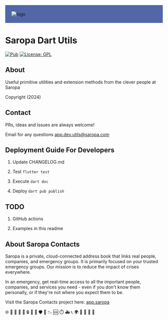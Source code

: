 <!-- markdownlint-disable MD033 - Disable No HTML -->
<!-- markdownlint-disable MD041 - First Line Heading 1 -->

<div style="background-color: #5266A8; padding: 20px">
  <img src="https://cdn.app.saropa.com/scripts/_default/image/logo/SaropaLogo2019_white2_minified.svg"alt="logo" />
</div>

# Saropa Dart Utils

<div align="left">
<a href="https://pub.dev/packages/saropa_dart_utils"><img src="https://img.shields.io/pub/v/saropa_dart_utils.svg" alt="Pub"></a>
<!-- <a href="https://github.com/petercinibulk/envied/actions/workflows/test.yaml"><img src="https://github.com/petercinibulk/envied/actions/workflows/test.yml/badge.svg" alt="CI"></a> -->
<!-- <a href=https://codecov.io/gh/petercinibulk/envied><img src="https://codecov.io/gh/petercinibulk/envied/branch/main/graph/badge.svg?token=uIX88zsd9c" alt="codecov"></a> -->
<a href="https://opensource.org/licenses/GPL"><img src="https://img.shields.io/badge/license-GPL-purple.svg" alt="License: GPL"></a>
</div>

## About

Useful primitive utilities and extension methods from the clever people at Saropa

Copyright (2024)

## Contact

PRs, ideas and issues are always welcome!

Email for any questions [app.dev.utils@saropa.com](mailto:app.dev.utils@saropa.com)

## Deployment Guide For Developers

1. Update CHANGELOG.md

2. Test ```flutter test```

3. Execute ```dart doc```

4. Deploy ```dart pub publish```

## TODO

1. GitHub actions

2. Examples in this readme

## About Saropa Contacts

Saropa is a private, cloud-connected address book that links real people, companies, and emergency groups. It is primarily focused on your trusted emergency groups. Our mission is to reduce the impact of crises everywhere.

In an emergency, get real-time access to all the important people, companies, and services you need - even if you don't know them personally, or if they're not where you expect them to be.

Visit the Saropa Contacts project here: [app.saropa](https://app.saropa.com)

🌐 📖 👥 🏢 🚨 🔒 🤝 🎯 🛡️ 🚀 📉 🆘 ⏱️ 🚑 📞 🌍 🔄 📲 💼 🎈
